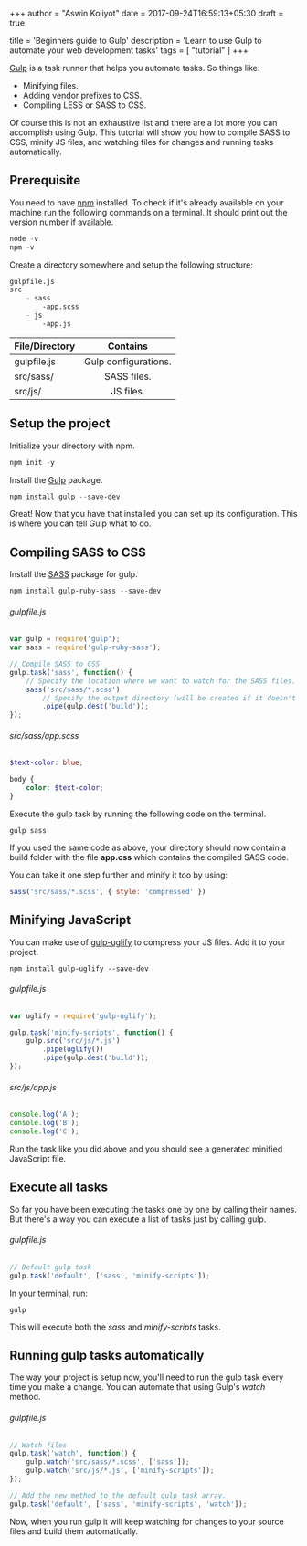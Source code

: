 +++
author = "Aswin Koliyot"
date =  2017-09-24T16:59:13+05:30
draft = true

title = 'Beginners guide to Gulp'
description = 'Learn to use Gulp to automate your web development tasks'
tags = [
	"tutorial"
]
+++

[Gulp](https://gulpjs.com/) is a task runner that helps you automate tasks. So things like: 

- Minifying files.
- Adding vendor prefixes to CSS.
- Compiling LESS or SASS to CSS.

Of course this is not an exhaustive list and there are a lot more you can accomplish using Gulp. This tutorial will show you how to compile SASS to CSS, minify JS files, and watching files for changes and running tasks automatically.

## Prerequisite
You need to have [npm](https://www.npmjs.com/get-npm) installed. To check if it's already available on your machine run the following commands on a terminal. It should print out the version number if available.

```PowerShell
node -v
npm -v
```

Create a directory somewhere and setup the following structure: 

```markdown
gulpfile.js
src
    - sass
        -app.scss
    - js
        -app.js
```

| File/Directory    | Contains                              |
| -------------     |:-------------------------------------:|
| gulpfile.js       | Gulp configurations.                  |
| src/sass/         | SASS files.                           |
| src/js/           | JS files.                             |

## Setup the project

Initialize your directory with npm.

```PowerShell
npm init -y
```

Install the [Gulp](https://www.npmjs.com/package/gulp) package. 

```PowerShell
npm install gulp --save-dev
```

Great! Now that you have that installed you can set up its configuration. This is where you can tell Gulp what to do. 
<!-- TODO:  Explain about what the configuration will do and why it's required -->

## Compiling SASS to CSS

Install the [SASS](https://github.com/sindresorhus/gulp-ruby-sass) package for gulp.

```PowerShell
npm install gulp-ruby-sass --save-dev
```

###### gulpfile.js
```JavaScript
var gulp = require('gulp');
var sass = require('gulp-ruby-sass');

// Compile SASS to CSS
gulp.task('sass', function() {
    // Specify the location where we want to watch for the SASS files.
    sass('src/sass/*.scss')
        // Specify the output directory (will be created if it doesn't exist).
        .pipe(gulp.dest('build'));
});
```

###### src/sass/app.scss

```scss
$text-color: blue;

body {
    color: $text-color;
}
```

Execute the gulp task by running the following code on the terminal.

```shell
gulp sass
```

If you used the same code as above, your directory should now contain a build folder with the file **app.css** which contains the compiled SASS code.

You can take it one step further and minify it too by using: 

```JavaScript
sass('src/sass/*.scss', { style: 'compressed' })
```

## Minifying JavaScript

You can make use of [gulp-uglify](https://www.npmjs.com/package/gulp-uglify) to compress your JS files. Add it to your project.

```shell
npm install gulp-uglify --save-dev
```

###### gulpfile.js
```JavaScript
var uglify = require('gulp-uglify');

gulp.task('minify-scripts', function() {
    gulp.src('src/js/*.js')
        .pipe(uglify())
        .pipe(gulp.dest('build'));
});
```

###### src/js/app.js
```JavaScript
console.log('A');
console.log('B');
console.log('C');
```

Run the task like you did above and you should see a generated minified JavaScript file.

## Execute all tasks
So far you have been executing the tasks one by one by calling their names. But there's a way you can execute a list of tasks just by calling gulp.

###### gulpfile.js

```JavaScript
// Default gulp task
gulp.task('default', ['sass', 'minify-scripts']);
```

In your terminal, run:
```shell
gulp
```

This will execute both the *sass* and *minify-scripts* tasks.

## Running gulp tasks automatically
The way your project is setup now, you'll need to run the gulp task every time you make a change. You can automate that using Gulp's *watch* method.

###### gulpfile.js

```JavaScript
// Watch files
gulp.task('watch', function() {
    gulp.watch('src/sass/*.scss', ['sass']);
    gulp.watch('src/js/*.js', ['minify-scripts']);
});

// Add the new method to the default gulp task array.
gulp.task('default', ['sass', 'minify-scripts', 'watch']);
```

Now, when you run gulp it will keep watching for changes to your source files and build them automatically.